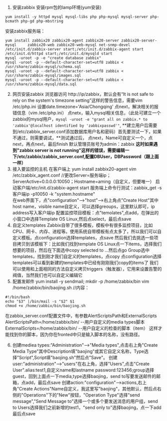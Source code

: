 1. 安装zabbix
 安装rpm包的lamp环境(yum安装)
 ```
 yum install -y httpd mysql mysql-libs php php-mysql mysql-server php-bcmath php-gd php-mbstring
 ```
 安装zabbix服务端：
 ```
yum install zabbix20 zabbix20-agent zabbix20-server zabbix20-server-mysql     zabbix20-web zabbix20-web-mysql net-snmp-devel
/etc/init.d/zabbix-server start;/etc/init.d/zabbix-agent start
/etc/init.d/httpd start;/etc/init.d/mysqld start
mysql -uroot -p -e "create database zabbix"
mysql -uroot -p --default-character-set=utf8 zabbix < /usr/share/zabbix-mysql/schema.sql
mysql -uroot -p --default-character-set=utf8 zabbix < /usr/share/zabbix-mysql/images.sql
mysql -uroot -p --default-character-set=utf8 zabbix < /usr/share/zabbix-mysql/data.sql
```
2. 网页安装zabbix
浏览器访问 http://ip/zabbix，默认会有“It is not safe to rely on the system's timezone setting"这样的警告信息，需要vim /etc/php.ini 设置date.timezone='Asia/Chongqing'
点next，解决相关的报错信息（vim /etc/php.ini）
点netx，输入mysql相关信息，（此处可建立一个zabbix的mysql用户，`mysql -uroot -e "grant all on zabbix.* to 'zabbix'@localhost identified by 'zabbixpasswd'"`,
**建立用户后需要到/etc/zabbix_server.conf添加数据库用户名和密码）首先要测试一下，如果不通过，则需要调试，**测试通过后，
点next，Name可自定义一个，点next，再点next，最后finish
默认管理员账号为admin：zabbix
**这时如果遇到"zabbix server is not running"这样的错误，需要编辑一下/etc/zabbix/zabbix_server.conf,配置DBUser，DBPassword（跟上面一样）**
3. 接入要监控的主机
在客户端上 yum install zabbix20-agent
vim /etc/zabbix_agent.conf //更改Server=服务端ip；ServerActive=0.0.0.0:10050；Hostname=aming（自定义，但要唯一）
启动客户端/etc/init.d/zabbix-agent start
服务端上命令行测试：zabbix_get -s 客户端ip -p10050 -k "system.hostname"</br>
在web界面下，点"configuration"-->"host"-->右上角点"Create Host"其中host name，visible name自定义，可以选择greoups，这里默认即可，ip address写入客户端ip
配置监控项目模板：点"temolates",点add，在弹出的小窗口中选择Template OS Linux,然后点select，最后点save
4. 自定义templates
Zabbix自带了很多模板，模板中有很多监控项目，比如CPU、网卡、内存、进程等。使用系统自带模板有点太多了，所以我们可以自定义模板。点configuration选择templates，点save
然后我们去挑选一些项目拷贝到该模板下：比如我们找到template OS Linux点一下items，选择我们想要的项目，然后在下面选中copy selected to ...然后点go
Group选中templates，找到刚才我们自定义的templates，点copy
点configuration选择templates可以看到新建的templates中已经有刚刚我们copy的items了
我们可以使用和上面相同的方法自定义拷贝triggers（触发器），它用来设置告警的阀值，当然我们也可以自定义编辑它
5. 配置发邮件
yum install -y sendmail;
mkdir -p /home/zabbix/bin
vim /home/zabbix/bin/baojing.sh  //内容：
```shell
#!/bin/bash
echo "$3" |/bin/mail -s "$2" $1
chmod +x /home/zabbix/bin/baojing.sh
```
在zabbix_server.conf配置文件中，有参数AlertScriptsPath和ExternalScripts
AlertScriptsPath=/home/zabbix/bin/ --用户自定义的media types脚本
ExternalScripts=/home/zabbix/bin/ --用户自定义的检查的脚本（item）
这样才能找到你的脚本，因为你在fronted中只是输入脚本的名称，没有路径。

6. 创建mediea types:"Administration"-->"Media types",点击右上角"Create Media Type"其中Description填"baojing"或其它自定义名称，Type选择"Script",Script填"baojing.sh"然后点"Save"。
创建user:"administration"-->"users"在右上角，选择"Users",点击"Create User".alias:test1,自定义name和lastname
password:123456;group选择guest，回到上面点一下media,type选择baojing，send to写要发送邮件的邮箱，点add，最后点save
创建action:"configuration"-->actions,右上角"Create Actions"Name自定义，我这里写"baojing"，其他默认，然后点右侧的"Operations"下的"New"按钮，"Operation Type"选择"send message","Send Message to"选择一个或多个要发送消息的用户组，send to Users选择我们之前新增的test1，"send only to"选择baojing，点一下add最后点save